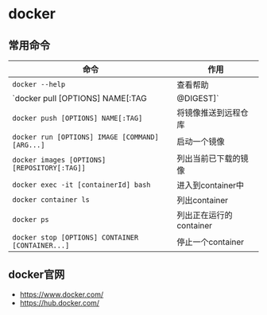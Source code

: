 # docker

## 常用命令

| 命令                                             | 作用                    |
|--------------------------------------------------|-----------------------|
| `docker --help`                                  | 查看帮助                |
| `docker pull [OPTIONS] NAME[:TAG|@DIGEST]`       | 从远程仓库拉取镜像      |
| `docker push [OPTIONS] NAME[:TAG]`               | 将镜像推送到远程仓库    |
| `docker run [OPTIONS] IMAGE [COMMAND] [ARG...]`  | 启动一个镜像            |
| `docker images [OPTIONS] [REPOSITORY[:TAG]]`     | 列出当前已下载的镜像    |
| `docker exec -it [containerId] bash`             | 进入到container中       |
| `docker container ls`                            | 列出container           |
| `docker ps`                                      | 列出正在运行的container |
| `docker stop [OPTIONS] CONTAINER [CONTAINER...]` | 停止一个container       |

## docker官网

- <https://www.docker.com/>
- <https://hub.docker.com/>
